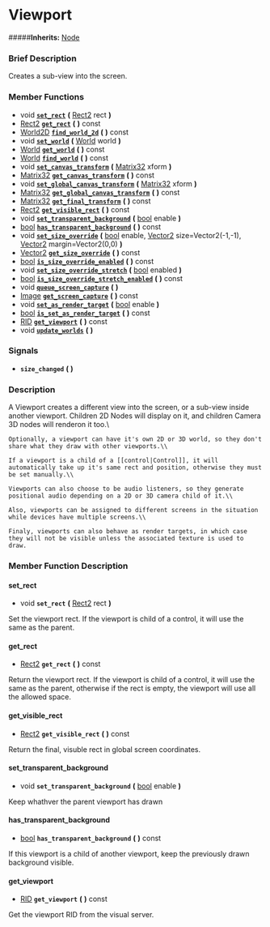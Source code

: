 #  Viewport  
#####**Inherits:** [Node](class_node)

###  Brief Description  
Creates a sub-view into the screen.

###  Member Functions 
  * void  **[`set_rect`](#set_rect)**  **(** [Rect2](class_rect2) rect  **)**
  * [Rect2](class_rect2)  **[`get_rect`](#get_rect)**  **(** **)** const
  * [World2D](class_world2d)  **[`find_world_2d`](#find_world_2d)**  **(** **)** const
  * void  **[`set_world`](#set_world)**  **(** [World](class_world) world  **)**
  * [World](class_world)  **[`get_world`](#get_world)**  **(** **)** const
  * [World](class_world)  **[`find_world`](#find_world)**  **(** **)** const
  * void  **[`set_canvas_transform`](#set_canvas_transform)**  **(** [Matrix32](class_matrix32) xform  **)**
  * [Matrix32](class_matrix32)  **[`get_canvas_transform`](#get_canvas_transform)**  **(** **)** const
  * void  **[`set_global_canvas_transform`](#set_global_canvas_transform)**  **(** [Matrix32](class_matrix32) xform  **)**
  * [Matrix32](class_matrix32)  **[`get_global_canvas_transform`](#get_global_canvas_transform)**  **(** **)** const
  * [Matrix32](class_matrix32)  **[`get_final_transform`](#get_final_transform)**  **(** **)** const
  * [Rect2](class_rect2)  **[`get_visible_rect`](#get_visible_rect)**  **(** **)** const
  * void  **[`set_transparent_background`](#set_transparent_background)**  **(** [bool](class_bool) enable  **)**
  * [bool](class_bool)  **[`has_transparent_background`](#has_transparent_background)**  **(** **)** const
  * void  **[`set_size_override`](#set_size_override)**  **(** [bool](class_bool) enable, [Vector2](class_vector2) size=Vector2(-1,-1), [Vector2](class_vector2) margin=Vector2(0,0)  **)**
  * [Vector2](class_vector2)  **[`get_size_override`](#get_size_override)**  **(** **)** const
  * [bool](class_bool)  **[`is_size_override_enabled`](#is_size_override_enabled)**  **(** **)** const
  * void  **[`set_size_override_stretch`](#set_size_override_stretch)**  **(** [bool](class_bool) enabled  **)**
  * [bool](class_bool)  **[`is_size_override_stretch_enabled`](#is_size_override_stretch_enabled)**  **(** **)** const
  * void  **[`queue_screen_capture`](#queue_screen_capture)**  **(** **)**
  * [Image](class_image)  **[`get_screen_capture`](#get_screen_capture)**  **(** **)** const
  * void  **[`set_as_render_target`](#set_as_render_target)**  **(** [bool](class_bool) enable  **)**
  * [bool](class_bool)  **[`is_set_as_render_target`](#is_set_as_render_target)**  **(** **)** const
  * [RID](class_rid)  **[`get_viewport`](#get_viewport)**  **(** **)** const
  * void  **[`update_worlds`](#update_worlds)**  **(** **)**

###  Signals  
  *  **`size_changed`**  **(** **)**

###  Description  
A Viewport creates a different view into the screen, or a sub-view inside another viewport. Children 2D Nodes will display on it, and children Camera 3D nodes will renderon it too.\\

	Optionally, a viewport can have it's own 2D or 3D world, so they don't share what they draw with other viewports.\\

	If a viewport is a child of a [[control|Control]], it will automatically take up it's same rect and position, otherwise they must be set manually.\\

	Viewports can also choose to be audio listeners, so they generate positional audio depending on a 2D or 3D camera child of it.\\

	Also, viewports can be assigned to different screens in the situation while devices have multiple screens.\\

	Finaly, viewports can also behave as render targets, in which case they will not be visible unless the associated texture is used to draw.

###  Member Function Description  

#### <a name="set_rect">set_rect</a>
  * void  **`set_rect`**  **(** [Rect2](class_rect2) rect  **)**

Set the viewport rect. If the viewport is child of a control, it will use the same as the parent.

#### <a name="get_rect">get_rect</a>
  * [Rect2](class_rect2)  **`get_rect`**  **(** **)** const

Return the viewport rect. If the viewport is child of a control, it will use the same as the parent, otherwise if the rect is empty, the viewport will use all the allowed space.

#### <a name="get_visible_rect">get_visible_rect</a>
  * [Rect2](class_rect2)  **`get_visible_rect`**  **(** **)** const

Return the final, visuble rect in global screen coordinates.

#### <a name="set_transparent_background">set_transparent_background</a>
  * void  **`set_transparent_background`**  **(** [bool](class_bool) enable  **)**

Keep whathver the parent viewport has drawn

#### <a name="has_transparent_background">has_transparent_background</a>
  * [bool](class_bool)  **`has_transparent_background`**  **(** **)** const

If this viewport is a child of another viewport, keep the previously drawn background visible.

#### <a name="get_viewport">get_viewport</a>
  * [RID](class_rid)  **`get_viewport`**  **(** **)** const

Get the viewport RID from the visual server.
